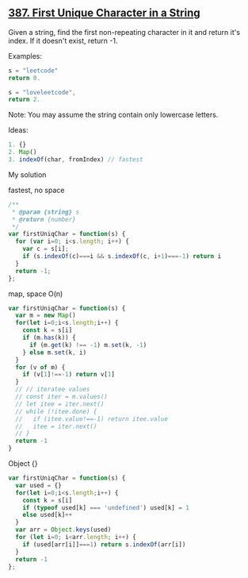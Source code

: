 ## [387. First Unique Character in a String](https://leetcode.com/problems/first-unique-character-in-a-string/submissions/)
Given a string, find the first non-repeating character in it and return it's index. If it doesn't exist, return -1.

Examples:
```js
s = "leetcode"
return 0.

s = "loveleetcode",
return 2.
```
Note: You may assume the string contain only lowercase letters.

Ideas:
```js
1. {}
2. Map()
3. indexOf(char, fromIndex) // fastest
```
My solution

fastest, no space
```js
/**
 * @param {string} s
 * @return {number}
 */
var firstUniqChar = function(s) {
  for (var i=0; i<s.length; i++) {
    var c = s[i];
    if (s.indexOf(c)===i && s.indexOf(c, i+1)===-1) return i
  }
  return -1;
};
```
map, space O(n)
```js
var firstUniqChar = function(s) {
  var m = new Map()
  for(let i=0;i<s.length;i++) {
    const k = s[i]
    if (m.has(k)) {
      if (m.get(k) !== -1) m.set(k, -1)
    } else m.set(k, i)
  }
  for (v of m) {
    if (v[1]!==-1) return v[1]
  }
  // // iteratee values
  // const iter = m.values()
  // let itee = iter.next()
  // while (!itee.done) {
  //   if (itee.value!==-1) return itee.value
  //   itee = iter.next()
  // }
  return -1
}
```
Object {}
```js
var firstUniqChar = function(s) {
  var used = {}
  for(let i=0;i<s.length;i++) {
    const k = s[i]
    if (typeof used[k] === 'undefined') used[k] = 1
    else used[k]++
  }
  var arr = Object.keys(used)
  for (let i=0; i<arr.length; i++) {
    if (used[arr[i]]===1) return s.indexOf(arr[i])
  }
  return -1
};
```

